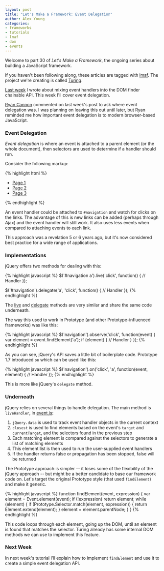 ```yaml
---
layout: post
title: "Let's Make a Framework: Event Delegation"
author: Alex Young
categories: 
- frameworks
- tutorials
- lmaf
- dom
- events
---
```


Welcome to part 30 of *Let's Make a Framework*, the ongoing series about building a JavaScript framework.

If you haven't been following along, these articles are tagged with [lmaf](http://dailyjs.com/tags.html#lmaf). The project we're creating is called [Turing](http://github.com/alexyoung/turing.js).

[Last week](http://dailyjs.com/2010/09/09/framework-part-29/) I wrote about mixing event handlers into the DOM finder chainable API. This week I'll cover event delegation.

[Ryan Cannon](http://ryancannon.com/) commented on last week's post to ask where event delegation was. I was planning on leaving this out until later, but Ryan reminded me how important event delegation is to modern browser-based JavaScript.

### Event Delegation

*Event delegation* is where an event is attached to a parent element (or the whole document), then selectors are used to determine if a handler should run.

Consider the following markup:

{% highlight html %}
<ul id="navigation">
  <li><a href="#page_1">Page 1</a></li>
  <li><a href="#page_2">Page 2</a></li>
  <li><a href="#page_3">Page 3</a></li>
</ul>
{% endhighlight %}

An event handler could be attached to <code>\#navigation</code> and watch for clicks on the links. The advantage of this is new links can be added (perhaps through Ajax) and the event handler will still work. It also uses less events when compared to attaching events to each link.

This approach was a revelation 5 or 6 years ago, but it's now considered best practice for a wide range of applications.

### Implementations

jQuery offers two methods for dealing with this:

{% highlight javascript %}
$('#navigation a').live('click', function() {
  // Handler
});

$('#navigation').delegate('a', 'click', function() {
  // Handler
});
{% endhighlight %}

The [live](http://api.jquery.com/live/) and [delegate](http://api.jquery.com/delegate/) methods are very similar and share the same code underneath.

The way this used to work in Prototype (and other Prototype-influenced frameworks) was like this:

{% highlight javascript %}
$('navigation').observe('click', function(event) {
  var element = event.findElement('a');
  if (element) {
    // Handler
  }
});
{% endhighlight %}

As you can see, jQuery's API saves a little bit of boilerplate code. Prototype 1.7 introduced <code>on</code> which can be used like this:

{% highlight javascript %}
$('navigation').on('click', 'a', function(event, element) {
  // Handler
});
{% endhighlight %}

This is more like jQuery's <code>delegate</code> method.

### Underneath

jQuery relies on several things to handle delegation. The main method is <code>liveHandler</code>, in [event.js](http://github.com/jquery/jquery/blob/master/src/event.js):

1.  <code>jQuery.data</code> is used to track event handler objects in the current context
2.  <code>closest</code> is used to find elements based on the event's <code>target</code> and <code>currentTarget</code>, and the selectors found in the previous step
3.  Each matching element is compared against the selectors to generate a list of matching elements
4.  This element list is then used to run the user-supplied event handlers
5.  If the handler returns false or propagation has been stopped, false will be returned

The Prototype approach is simpler -- it loses some of the flexibility of the jQuery approach -- but might be a better candidate to base our framework code on. Let's target the original Prototype style (that used <code>findElement</code>) and make it generic.

{% highlight javascript %}
function findElement(event, expression) {
  var element = Event.element(event);
  if (!expression) return element;
  while (element) {
    if (Prototype.Selector.match(element, expression)) {
      return Element.extend(element);
    }
    element = element.parentNode;
  }
}
{% endhighlight %}

This code loops through each element, going up the DOM, until an element is found that matches the selector. Turing already has some internal DOM methods we can use to implement this feature.

### Next Week

In next week's tutorial I'll explain how to implement <code>findElement</code> and use it to create a simple event delegation API.
